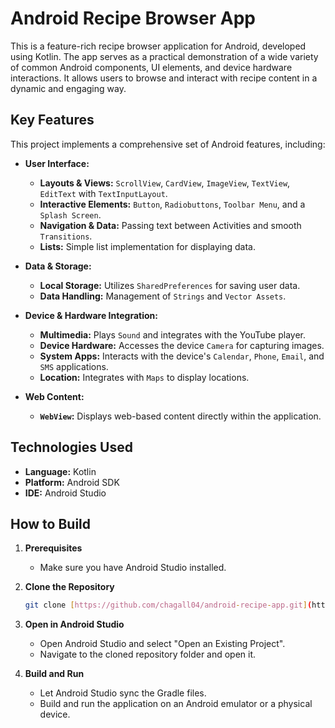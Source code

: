 # Android Recipe Browser App

This is a feature-rich recipe browser application for Android, developed using Kotlin. The app serves as a practical demonstration of a wide variety of common Android components, UI elements, and device hardware interactions. It allows users to browse and interact with recipe content in a dynamic and engaging way.

## Key Features

This project implements a comprehensive set of Android features, including:

* **User Interface:**
    * **Layouts & Views:** `ScrollView`, `CardView`, `ImageView`, `TextView`, `EditText` with `TextInputLayout`.
    * **Interactive Elements:** `Button`, `Radiobuttons`, `Toolbar Menu`, and a `Splash Screen`.
    * **Navigation & Data:** Passing text between Activities and smooth `Transitions`.
    * **Lists:** Simple list implementation for displaying data.

* **Data & Storage:**
    * **Local Storage:** Utilizes `SharedPreferences` for saving user data.
    * **Data Handling:** Management of `Strings` and `Vector Assets`.

* **Device & Hardware Integration:**
    * **Multimedia:** Plays `Sound` and integrates with the YouTube player.
    * **Device Hardware:** Accesses the device `Camera` for capturing images.
    * **System Apps:** Interacts with the device's `Calendar`, `Phone`, `Email`, and `SMS` applications.
    * **Location:** Integrates with `Maps` to display locations.

* **Web Content:**
    * **`WebView`:** Displays web-based content directly within the application.

## Technologies Used

* **Language:** Kotlin
* **Platform:** Android SDK
* **IDE:** Android Studio

## How to Build

1.  **Prerequisites**
    * Make sure you have Android Studio installed.

2.  **Clone the Repository**
    ```sh
    git clone [https://github.com/chagall04/android-recipe-app.git](https://github.com/chagall04/android-recipe-app.git)
    ```

3.  **Open in Android Studio**
    * Open Android Studio and select "Open an Existing Project".
    * Navigate to the cloned repository folder and open it.

4.  **Build and Run**
    * Let Android Studio sync the Gradle files.
    * Build and run the application on an Android emulator or a physical device.
